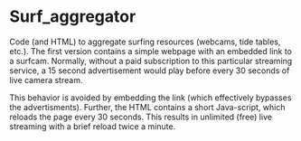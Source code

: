 # Surf_aggregator

Code (and HTML) to aggregate surfing resources (webcams, tide tables, etc.). The first version contains a simple webpage with an embedded link to a surfcam. Normally, without a paid subscription to this particular streaming service, a 15 second advertisement would play before every 30 seconds of live camera stream. 

This behavior is avoided by embedding the link (which effectively bypasses the advertisments). Further, the HTML contains a short Java-script, which reloads the page every 30 seconds. This results in unlimited (free) live streaming with a brief reload twice a minute. 